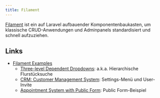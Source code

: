 ```yaml
---
title: Filament
---
```

[Filament](https://filamentphp.com/) ist ein auf Laravel aufbauender Komponentenbaukasten, um klassische CRUD-Anwendungen und Adminpanels standardisiert und schnell aufzuziehen.

## Links
* [Filament Examples](https://filamentexamples.com/)
  * [Three-level Dependent Dropdowns](https://filamentexamples.com/project/three-level-dependent-dropdowns): a.k.a. Hierarchische Flurstücksuche
  * [CRM: Customer Management System](https://filamentexamples.com/project/crm-customer-management): Settings-Menü und User-Invite
  * [Appointment System with Public Form](https://filamentexamples.com/project/appointment-reservation-public-form): Public Form-Beispiel